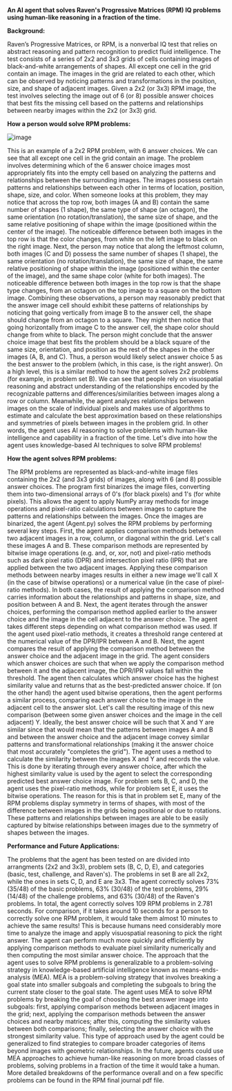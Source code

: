 **An AI agent that solves Raven's Progressive Matrices (RPM) IQ problems using human-like reasoning in a fraction of the time.**

**Background:**

Raven’s Progressive Matrices, or RPM, is a nonverbal IQ test that relies on abstract reasoning and pattern recognition to predict fluid intelligence.
The test consists of a series of 2x2 and 3x3 grids of cells containing images of black-and-white arrangements of shapes.
All except one cell in the grid contain an image.
The images in the grid are related to each other, which can be observed by noticing patterns and transformations in the position, size, and shape of adjacent images.
Given a 2x2 (or 3x3) RPM image, the test involves selecting the image out of 6 (or 8) possible answer choices that best fits the missing cell based on the patterns and relationships between nearby images within the 2x2 (or 3x3) grid.

**How a person would solve RPM problems:**

![image](https://github.com/user-attachments/assets/c924784f-afc3-44d2-90a1-22e3602510e0)

This is an example of a 2x2 RPM problem, with 6 answer choices.
We can see that all except one cell in the grid contain an image.
The problem involves determining which of the 6 answer choice images most appropriately fits into the empty cell based on analyzing the patterns and relationships between the surrounding images.
The images possess certain patterns and relationships between each other in terms of location, position, shape, size, and color.
When someone looks at this problem, they may notice that across the top row, both images (A and B) contain the same number of shapes (1 shape), the same type of shape (an octagon), the same orientation (no rotation/translation), the same size of shape, and the same relative positioning of shape within the image (positioned within the center of the image).
The noticeable difference between both images in the top row is that the color changes, from white on the left image to black on the right image.
Next, the person may notice that along the leftmost column, both images (C and D) possess the same number of shapes (1 shape), the same orientation (no rotation/translation), the same size of shape, the same relative positioning of shape within the image (positioned within the center of the image), and the same shape color (white for both images).
The noticeable difference between both images in the top row is that the shape type changes, from an octagon on the top image to a square on the bottom image.
Combining these observations, a person may reasonably predict that the answer image cell should exhibit these patterns of relationships by noticing that going vertically from image B to the answer cell, the shape should change from an octagon to a square.
They might then notice that going horizontally from image C to the answer cell, the shape color should change from white to black.
The person might conclude that the answer choice image that best fits the problem should be a black square of the same size, orientation, and position as the rest of the shapes in the other images (A, B, and C).
Thus, a person would likely select answer choice 5 as the best answer to the problem (which, in this case, is the right answer).
On a high level, this is a similar method to how the agent solves 2x2 problems (for example, in problem set B).
We can see that people rely on visuospatial reasoning and abstract understanding of the relationships encoded by the recognizable patterns and differences/similarities between images along a row or column.
Meanwhile, the agent analyzes relationships between images on the scale of individual pixels and makes use of algorithms to estimate and calculate the best approximation based on these relationships and symmetries of pixels between images in the problem grid.
In other words, the agent uses AI reasoning to solve problems with human-like intelligence and capability in a fraction of the time.
Let's dive into how the agent uses knowledge-based AI techniques to solve RPM problems!

**How the agent solves RPM problems:**

The RPM problems are represented as black-and-white image files containing the 2x2 (and 3x3 grids) of images, along with 6 (and 8) possible answer choices.
The program first binarizes the image files, converting them into two-dimensional arrays of 0's (for black pixels) and 1's (for white pixels).
This allows the agent to apply NumPy array methods for image operations and pixel-ratio calculations between images to capture the patterns and relationships between the images.
Once the images are binarized, the agent (Agent.py) solves the RPM problems by performing several key steps.
First, the agent applies comparison methods between two adjacent images in a row, column, or diagonal within the grid.
Let's call these images A and B.
These comparison methods are represented by bitwise image operations (e.g. and, or, xor, not) and pixel-ratio methods such as dark pixel ratio (DPR) and intersection pixel ratio (IPR) that are applied between the two adjacent images.
Applying these comparison methods between nearby images results in either a new image we'll call X (in the case of bitwise operations) or a numerical value (in the case of pixel-ratio methods).
In both cases, the result of applying the comparison method carries information about the relationships and patterns in shape, size, and position between A and B.
Next, the agent iterates through the answer choices, performing the comparison method applied earlier to the answer choice and the image in the cell adjacent to the answer choice.
The agent takes different steps depending on what comparison method was used.
If the agent used pixel-ratio methods, it creates a threshold range centered at the numerical value of the DPR/IPR between A and B.
Next, the agent compares the result of applying the comparison method between the answer choice and the adjacent image in the grid.
The agent considers which answer choices are such that when we apply the comparison method between it and the adjacent image, the DPR/IPR values fall within the threshold.
The agent then calculates which answer choice has the highest similarity value and returns that as the best-predicted answer choice.
If (on the other hand) the agent used bitwise operations, then the agent performs a similar process, comparing each answer choice to the image in the adjacent cell to the answer slot.
Let's call the resulting image of this new comparison (between some given answer choices and the image in the cell adjacent) Y.
Ideally, the best answer choice will be such that X and Y are similar since that would mean that the patterns between images A and B and between the answer choice and the adjacent image convey similar patterns and transformational relationships (making it the answer choice that most accurately "completes the grid").
The agent uses a method to calculate the similarity between the images X and Y and records the value.
This is done by iterating through every answer choice, after which the highest similarity value is used by the agent to select the corresponding predicted best answer choice image.
For problem sets B, C, and D, the agent uses the pixel-ratio methods, while for problem set E, it uses the bitwise operations.
The reason for this is that in problem set E, many of the RPM problems display symmetry in terms of shapes, with most of the difference between images in the grids being positional or due to rotations.
These patterns and relationships between images are able to be easily captured by bitwise relationships between images due to the symmetry of shapes between the images.

**Performance and Future Applications:**

The problems that the agent has been tested on are divided into arrangments (2x2 and 3x3), problem sets (B, C, D, E), and categories (basic, test, challenge, and Raven's).
The problems in set B are all 2x2, while the ones in sets C, D, and E are 3x3.
The agent correctly solves 73% (35/48) of the basic problems, 63% (30/48) of the test problems, 29% (14/48) of the challenge problems, and 63% (30/48) of the Raven's problems.
In total, the agent correctly solves 109 RPM problems in 2.781 seconds.
For comparison, if it takes around 10 seconds for a person to correctly solve one RPM problem, it would take them almost 10 minutes to achieve the same results!
This is because humans need considerably more time to analyze the image and apply visuospatial reasoning to pick the right answer.
The agent can perform much more quickly and efficiently by applying comparison methods to evaluate pixel similarity numerically and then computing the most similar answer choice.
The approach that the agent uses to solve RPM problems is generalizable to a problem-solving strategy in knowledge-based artificial intelligence known as means-ends-analysis (MEA).
MEA is a problem-solving strategy that involves breaking a goal state into smaller subgoals and completing the subgoals to bring the current state closer to the goal state.
The agent uses MEA to solve RPM problems by breaking the goal of choosing the best answer image into subgoals: first, applying comparison methods between adjacent images in the grid; next, applying the comparison methods between the answer choices and nearby matrices; after this, computing the similarity values between both comparisons; finally, selecting the answer choice with the strongest similarity value.
This type of approach used by the agent could be generalized to find strategies to compare broader categories of items beyond images with geometric relationships.
In the future, agents could use MEA approaches to achieve human-like reasoning on more broad classes of problems, solving problems in a fraction of the time it would take a human.
More detailed breakdowns of the performance overall and on a few specific problems can be found in the RPM final journal pdf file.
